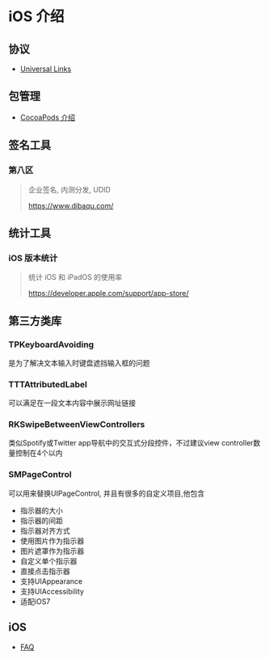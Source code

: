 # iOS 介绍

## 协议

- [Universal Links](./universal-links.md)

## 包管理

- [CocoaPods 介绍](./cocoapods.md)

## 签名工具

### 第八区

> 企业签名, 内测分发, UDID
>
> https://www.dibaqu.com/

## 统计工具

### iOS 版本统计

> 统计 iOS 和 iPadOS 的使用率
>
> https://developer.apple.com/support/app-store/

## 第三方类库

### TPKeyboardAvoiding

是为了解决文本输入时键盘遮挡输入框的问题

### TTTAttributedLabel

可以满足在一段文本内容中展示网址链接

### RKSwipeBetweenViewControllers

类似Spotify或Twitter app导航中的交互式分段控件，不过建议view controller数量控制在4个以内

### SMPageControl

可以用来替换UIPageControl, 并且有很多的自定义项目,他包含

- 指示器的大小
- 指示器的间距
- 指示器对齐方式
- 使用图片作为指示器
- 图片遮罩作为指示器
- 自定义单个指示器
- 直接点击指示器
- 支持UIAppearance
- 支持UIAccessibility
- 适配iOS7

## iOS

- [FAQ](faq.md)